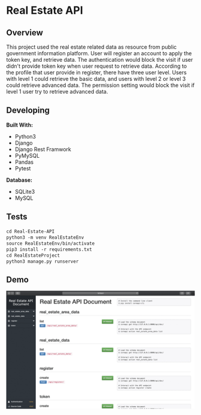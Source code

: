 # Real Estate API

## Overview
This project used the real estate related data as resource from public government information platform. User will register an account to apply the token key, and retrieve data. The authentication would block the visit if user didn't provide token key when user request to retrieve data. According to the profile that user provide in register, there have three user level. Users with level 1 could retrieve the basic data, and users with level 2 or level 3 could retrieve advanced data. The permission setting would block the visit if level 1 user try to retrieve advanced data.

## Developing
**Built With:**
* Python3
* Django
* Django Rest Framwork
* PyMySQL
* Pandas
* Pytest

**Database:**
* SQLite3
* MySQL

## Tests
```
cd Real-Estate-API
python3 -m venv RealEstateEnv
source RealEstateEnv/bin/activate
pip3 install -r requirements.txt
cd RealEstateProject
python3 manage.py runserver
```

## Demo
![Demo](https://github.com/Rex-Chiang/Real-Estate-API/blob/main/Demo.gif)
